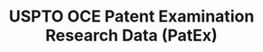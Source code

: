 ---
layout: default
bigquery: https://console.cloud.google.com/bigquery?p=patents-public-data&d=uspto_oce_pair&page=dataset
citation: 'Graham, S. Marco, A., and Miller, A. (2015). “The USPTO Patent Examination
  Research Dataset: A Window on the Process of Patent Examination.”'
contributors: Graham, S. Marco, A., Miller, A.
cost: None
description: The latest version of PatEx (referred to below as the 2020 release) contains
  detailed information on nearly 11.9 million publicly-viewable provisional and non-provisional
  patent applications to the USPTO and over 4.6 million Patent Cooperation Treaty
  (PCT) applications. It is based on data that OCE downloaded from the Patent Examination
  Data System (PEDS) in April, 2021. The PEDS data are sourced from Public PAIR. The
  first time that OCE used PEDS as the basis of PatEx was for the 2019 release. We
  took the PEDS data and organized it into the familiar PatEx data files, which are
  based on the organization of the Public PAIR portal. The data files include information
  on each application’s characteristics, prosecution history, continuation history,
  claims of foreign priority, patent term adjustment history, publication history,
  and correspondence address information.
documentation: 'For the 2019 and later releases, new technical documentation is available
  https://www.uspto.gov/sites/default/files/documents/PatEx-2019-Technical-Doc.pdf


  A document describing the 2014-2017 data sets is available and can be cited as:
  Graham, Stuart J.H. and Marco, Alan C. and Miller, Richard, The USPTO Patent Examination
  Research Dataset: A Window on the Process of Patent Examination (November 30, 2015).
  Available at SSRN: https://ssrn.com/abstract=2702637.'
last_edit: Mon, 04 Apr 2022 19:06:22 GMT
location: https://www.uspto.gov/ip-policy/economic-research/research-datasets/patent-examination-research-dataset-public-pair
maintained_by: EconomicsData@uspto.gov
related_publications: https://ssrn.com/abstract=29956744, https://ssrn.com/abstract=2702637
schema_fields: '[''correspondence_street_line_1'', ''correspondence_city'', ''correspondence_region_code'',
  ''inventor_country_name'', ''customer_number'', ''parent_filing_date'', ''invention_subject_matter'',
  ''child_application_number'', ''correspondence_country_code'', ''small_entity_indicator'',
  ''inventor_name_first'', ''examiner_name_last'', ''examiner_name_first'', ''sequence_number'',
  ''inventor_address_type'', ''aia_first_to_file'', ''correspondence_name_line_1'',
  ''filing_date'', ''inventor_name_last'', ''status_code'', ''status_description'',
  ''appl_status_date'', ''patent_issue_date'', ''wipo_pub_date'', ''correspondence_name_line_2'',
  ''correspondence_country_name'', ''event_code'', ''earliest_pgpub_number'', ''continuation_type'',
  ''inventor_region_code'', ''child_filing_date'', ''correspondence_street_line_2'',
  ''atty_docket_number'', ''uspc_class'', ''correspondence_postal_code'', ''recorded_date'',
  ''inventor_country_code'', ''parent_application_number'', ''earliest_pgpub_date'',
  ''inventor_name_middle'', ''examiner_name_middle'', ''patent_number'', ''application_number'',
  ''confirm_number'', ''foreign_parent_date'', ''invention_title'', ''correspondence_region_name'',
  ''parent_country'', ''inventor_rank'', ''file_location'', ''abandon_date'', ''examiner_art_unit'',
  ''file_location_date'', ''event_description'', ''appl_status_code'', ''disposal_type'',
  ''foreign_parent_id'', ''uspc_subclass'', ''parent_country_code'', ''application_number_pair'',
  ''wipo_pub_number'', ''application_type'', ''examiner_id'']'
shortname: patex
tags:
- patents
- legal
- history
terms_of_use: 'USPTO’s online databases are not designed or intended to be a source
  for bulk downloads of USPTO data when accessed through the website’s interfaces.
  Individuals, companies, IP addresses, or blocks of IP addresses who, in effect,
  deny or decrease service by generating unusually high numbers of database accesses
  (searches, pages, or hits), whether generated manually or in an automated fashion,
  may be denied access to USPTO servers without notice.


  Bulk data products may be separately obtained from the USPTO, either for free or
  at the cost of dissemination. For details, see information on Electronic Bulk Data
  Products: https://www.uspto.gov/learning-and-resources/electronic-bulk-data-products'
title: USPTO OCE Patent Examination Research Data (PatEx)
uuid: 4342caa7-23af-420c-b2f6-6088f133df6a
---
